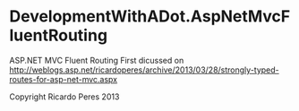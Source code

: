 DevelopmentWithADot.AspNetMvcFluentRouting
====================================

ASP.NET MVC Fluent Routing
First dicussed on http://weblogs.asp.net/ricardoperes/archive/2013/03/28/strongly-typed-routes-for-asp-net-mvc.aspx

Copyright Ricardo Peres 2013
